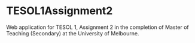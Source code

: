 # TESOL1Assignment2
Web application for TESOL 1, Assignment 2 in the completion of Master of Teaching (Secondary) at the University of Melbourne. 
